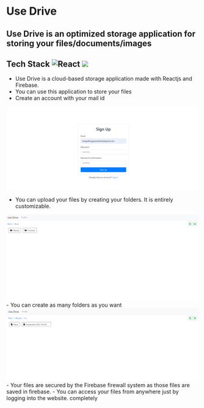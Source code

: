 # Use Drive
## Use Drive is an optimized storage application for storing your files/documents/images
## Tech Stack <img alt="React" src="https://img.shields.io/badge/-ReactJs-61DAFB?logo=react&logoColor=white&style=flat" height=25> <img src="https://img.shields.io/badge/firebase-ffca28?style=flat&logo=firebase&logoColor=black" height=25 />


- Use Drive is a cloud-based storage application made with Reactjs and Firebase.
- You can use this application to store your files
- Create an account with your mail id 
<img src="1.png">
 
- You can upload your files by creating your folders. It is entirely customizable.
<img src="2.png">
- You can create as many folders as you want 
<img src="3.png">
- Your files are secured by the Firebase firewall system as those files are saved in firebase.
- You can access your files from anywhere just by logging into the website. completely

